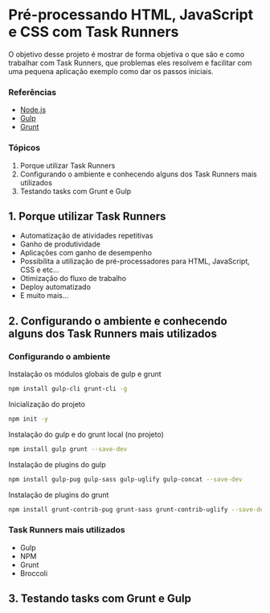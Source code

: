 # Pré-processando HTML, JavaScript e CSS com Task Runners

O objetivo desse projeto é mostrar de forma objetiva o que são e como trabalhar com Task Runners, que problemas eles resolvem e facilitar com uma pequena aplicação exemplo como dar os passos iniciais.

### Referências

* [Node.js](https://nodejs.org/en/)
* [Gulp](https://github.com/gulpjs/gulp/blob/master/docs/getting-started.md)
* [Grunt](https://gruntjs.com/getting-started)

### Tópicos

1. Porque utilizar Task Runners
2. Configurando o ambiente e conhecendo alguns dos Task Runners mais utilizados
3. Testando tasks com Grunt e Gulp

## 1. Porque utilizar Task Runners

* Automatização de atividades repetitivas
* Ganho de produtividade
* Aplicações com ganho de desempenho
* Possibilita a utilização de pré-processadores para HTML, JavaScript, CSS e etc...
* Otimização do fluxo de trabalho
* Deploy automatizado
* E muito mais...

## 2. Configurando o ambiente e conhecendo alguns dos Task Runners mais utilizados

### Configurando o ambiente

Instalação os módulos globais de gulp e grunt

```bash
npm install gulp-cli grunt-cli -g
```

Inicialização do projeto

```bash
npm init -y
```

Instalação do gulp e do grunt local (no projeto)

```bash
npm install gulp grunt --save-dev
```

Instalação de plugins do gulp

```bash
npm install gulp-pug gulp-sass gulp-uglify gulp-concat --save-dev
```

Instalação de plugins do grunt

```bash
npm install grunt-contrib-pug grunt-sass grunt-contrib-uglify --save-dev
```

### Task Runners mais utilizados

* Gulp
* NPM
* Grunt
* Broccoli

## 3. Testando tasks com Grunt e Gulp